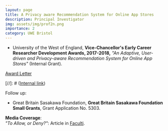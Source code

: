 ```yaml
---
layout: page
title: A Privacy aware Recommendation System for Online App Stores
description: Principal Investigator
img: assets/img/prof2n.png
importance: 2
category: UWE Bristol
---
```


* University of the West of England, **Vice-Chancellor's Early Career Researcher Development Awards, 2017-2018,** *"An Adaptive, User-driven and Privacy-aware Recommendation System for Online App Stores"* (Internal Grant). <br>

[Award Letter](/al-folio/assets/pdf/vcerc17.pdf) <br>

[//]: # ([Internal link](https://intranet.uwe.ac.uk/whats-happening/news/Article/Career-development-awards-handed-out-to-budding-UWE-Bristol-researchers))

Follow up: <br>

* Great Britain Sasakawa Foundation, **Great Britain Sasakawa Foundation Small Grants**, Grant Application No. 5303. <br>


**Media Coverage**: <br>
*"To Allow, or Deny?"*: Article in [Faculti](https://faculti.net/to-allow-or-deny/).
